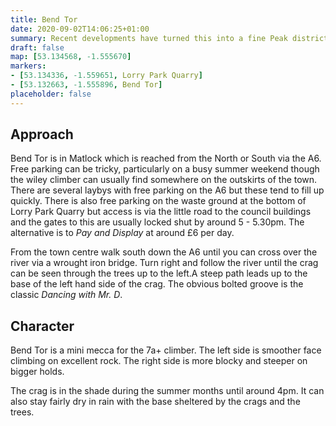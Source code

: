 ```yaml
---
title: Bend Tor 
date: 2020-09-02T14:06:25+01:00
summary: Recent developments have turned this into a fine Peak district sport crag.
draft: false
map: [53.134568, -1.555670]
markers:
- [53.134336, -1.559651, Lorry Park Quarry]
- [53.132663, -1.555896, Bend Tor]
placeholder: false
---
```


## Approach

Bend Tor is in Matlock which is reached from the North or South via the A6. Free parking can be tricky, particularly on a busy summer weekend though the wiley climber can usually find somewhere on the outskirts of the town. There are several laybys with free parking on the A6 but these tend to fill up quickly. There is also free parking on the waste ground at the bottom of Lorry Park Quarry but access is via the little road to the council buildings and the gates to this are usually locked shut by around 5 - 5.30pm. The alternative is to *Pay and Display* at around £6 per day.

From the town centre walk south down the A6 until you can cross over the river via a wrought iron bridge. Turn right and follow the river until the crag can be seen through the trees up to the left.A steep path leads up to the base of the left hand side of the crag. The obvious bolted groove is the classic *Dancing with Mr. D*.

## Character

Bend Tor is a mini mecca for the 7a+ climber. The left side is smoother face climbing on excellent rock. The right side is more blocky and steeper on bigger holds.

The crag is in the shade during the summer months until around 4pm. It can also stay fairly dry in rain with the base sheltered by the crags and the trees.



